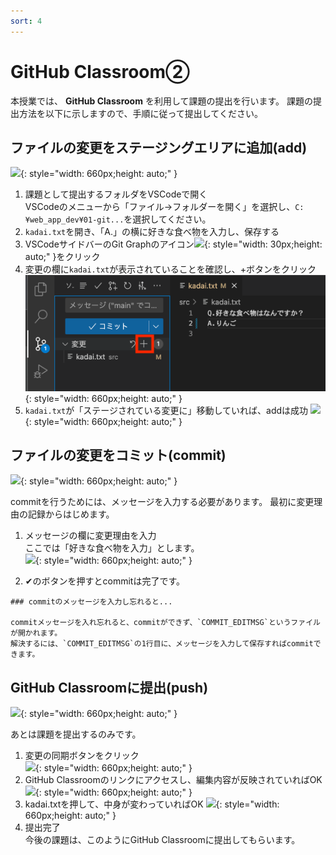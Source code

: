 ```yaml
---
sort: 4
---
```


# GitHub Classroom②

本授業では、 **GitHub Classroom** を利用して課題の提出を行います。
課題の提出方法を以下に示しますので、手順に従って提出してください。

## ファイルの変更をステージングエリアに追加(add)

![](./images/git_image_add.jpg){: style="width: 660px;height: auto;" }

1. 課題として提出するフォルダをVSCodeで開く<br>
   VSCodeのメニューから「ファイル->フォルダーを開く」を選択し、`C:¥web_app_dev¥01-git...`を選択してください。
2. `kadai.txt`を開き、「A.」の横に好きな食べ物を入力し、保存する
3. VSCodeサイドバーのGit Graphのアイコン![](./images/Aspose.Words.aedafcf0-3819-4263-af12-50337a38362b.016.png){: style="width: 30px;height: auto;" }をクリック
4. 変更の欄に`kadai.txt`が表示されていることを確認し、+ボタンをクリック<br>
![](./images/Aspose.Words.aedafcf0-3819-4263-af12-50337a38362b.019.png){: style="width: 660px;height: auto;" }
5. `kadai.txt`が「ステージされている変更に」移動していれば、addは成功
   ![](./images/Aspose.Words.aedafcf0-3819-4263-af12-50337a38362b.020.png){: style="width: 660px;height: auto;" }

## ファイルの変更をコミット(commit)

![](./images/git_image_commit.jpg){: style="width: 660px;height: auto;" }

commitを行うためには、メッセージを入力する必要があります。
最初に変更理由の記録からはじめます。

1. メッセージの欄に変更理由を入力<br>
   ここでは「好きな食べ物を入力」とします。<br>
    ![](./images/Aspose.Words.aedafcf0-3819-4263-af12-50337a38362b.020.png){: style="width: 660px;height: auto;" }

1. ✔のボタンを押すとcommitは完了です。

```note
### commitのメッセージを入力し忘れると...

commitメッセージを入れ忘れると、commitができず、`COMMIT_EDITMSG`というファイルが開かれます。
解決するには、`COMMIT_EDITMSG`の1行目に、メッセージを入力して保存すればcommitできます。
```

## GitHub Classroomに提出(push)

![](./images/git_image_push.jpg){: style="width: 660px;height: auto;" }

あとは課題を提出するのみです。

1. 変更の同期ボタンをクリック<br>
   ![](./images/Aspose.Words.aedafcf0-3819-4263-af12-50337a38362b.022.png){: style="width: 660px;height: auto;" }
2. GitHub Classroomのリンクにアクセスし、編集内容が反映されていればOK<br>
![](./images/Aspose.Words.aedafcf0-3819-4263-af12-50337a38362b.021.png){: style="width: 660px;height: auto;" }
3. kadai.txtを押して、中身が変わっていればOK
![](./images/Aspose.Words.aedafcf0-3819-4263-af12-50337a38362b.023.png){: style="width: 660px;height: auto;" }
4. 提出完了<br>
   今後の課題は、このようにGitHub Classroomに提出してもらいます。
